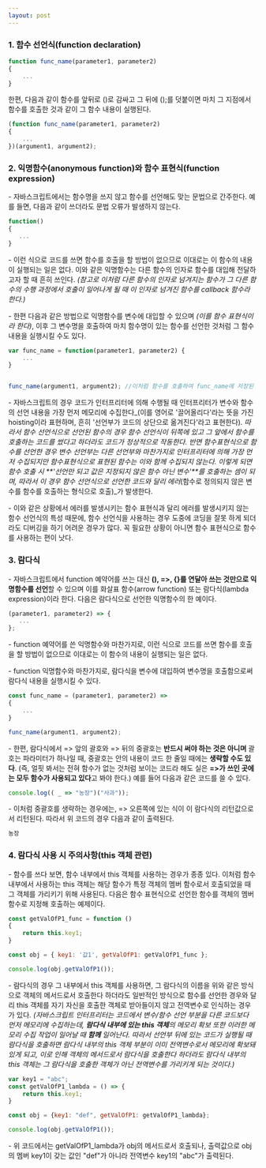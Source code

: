 ```yaml
---
layout: post
---
```



### 1\. 함수 선언식(function declaration)

```javascript
function func_name(parameter1, parameter2)
{
    ...
}
```

한편, 다음과 같이 함수를 앞뒤로 ()로 감싸고 그 뒤에 ();를 덧붙이면 마치 그 지점에서 함수를 호출한 것과 같이 그 함수 내용이 실행된다.

```javascript
(function func_name(parameter1, parameter2)
{
    ...
})(argument1, argument2);
```


### 2\. 익명함수(anonymous function)와 함수 표현식(function expression)

\- 자바스크립트에서는 함수명을 쓰지 않고 함수를 선언해도 맞는 문법으로 간주한다. 예를 들면, 다음과 같이 쓰더라도 문법 오류가 발생하지 않는다.

```javascript
function()
{
   ...
}
```

\- 이런 식으로 코드를 쓰면 함수를 호출을 할 방법이 없으므로 이대로는 이 함수의 내용이 실행되는 일은 없다. 이와 같은 익명함수는 다른 함수의 인자로 함수를 대입해 전달하고자 할 때 흔히 쓰인다. _(참고로 이처럼 다른 함수의 인자로 넘겨지는 함수가 그 다른 함수의 수행 과정에서 호출이 일어나게 될 때 이 인자로 넘겨진 함수를 callback 함수라 한다.)_

\- 한편 다음과 같은 방법으로 익명함수를 변수에 대입할 수 있으며 _(이를 함수 표현식이라 한다)_, 이후 그 변수명을 호출하여 마치 함수명이 있는 함수를 선언한 것처럼 그 함수 내용을 실행시킬 수도 있다.

```javascript
var func_name = function(parameter1, parameter2) {
    ...
}


func_name(argument1, argument2); //이처럼 함수를 호출하여 func_name에 저장된 익명함수를 호출할 수 있다.
```

\- 자바스크립트의 경우 코드가 인터프리터에 의해 수행될 때 인터프리터가 변수와 함수의 선언 내용을 가장 먼저 메모리에 수집한다_(이를 영어로 '끌어올리다'라는 뜻을 가진 hoisting이라 표현하며, 흔히 '선언부가 코드의 상단으로 옮겨진다'라고 표현한다)_. 따라서 함수 선언식으로 선언된 함수의 경우 함수 선언식이 뒤쪽에 있고 그 앞에서 함수를 호출하는 코드를 썼다고 하더라도 코드가 정상적으로 작동한다. 반면 함수표현식으로 함수를 선언한 경우 변수 선언부는 다른 선언부와 마찬가지로 인터프리터에 의해 가장 먼저 수집되지만 함수표현식으로 표현된 함수는 이와 함께 수집되지 않는다. 이렇게 되면 함수 호출 시 **'선언만 되고 값은 지정되지 않은 함수 아닌 변수'**를 호출하는 셈이 되며, 따라서 이 경우 함수 선언식으로 선언한 코드와 달리 에러_(함수로 정의되지 않은 변수를 함수를 호출하는 형식으로 호출)_가 발생한다.

\- 이와 같은 상황에서 에러를 발생시키는 함수 표현식과 달리 에러를 발생시키지 않는 함수 선언식의 특성 때문에, 함수 선언식을 사용하는 경우 도중에 코딩을 잘못 하게 되더라도 디버깅을 하기 어려운 경우가 많다. 꼭 필요한 상황이 아니면 함수 표현식으로 함수를 사용하는 편이 낫다.

### 3\. 람다식

\- 자바스크립트에서 function 예약어를 쓰는 대신 **(), =>, {}를 연달아 쓰는 것만으로 익명함수를 선언**할 수 있으며 이를 화살표 함수(arrow function) 또는 람다식(lambda expression)이라 한다. 다음은 람다식으로 선언한 익명함수의 한 예이다.

```javascript
(parameter1, parameter2) => {
   ...
};
```

\- function 예약어를 쓴 익명함수와 마찬가지로, 이런 식으로 코드를 쓰면 함수를 호출을 할 방법이 없으므로 이대로는 이 함수의 내용이 실행되는 일은 없다.

\- function 익명함수와 마찬가지로, 람다식을 변수에 대입하여 변수명을 호출함으로써 람다식 내용을 실행시킬 수 있다.

```javascript
const func_name = (parameter1, parameter2) =>
{
    ...
}

func_name(argument1, argument2);
```

\- 한편, 람다식에서 => 앞의 괄호와 => 뒤의 중괄호는 **반드시 써야 하는 것은 아니며** 괄호는 파라미터가 하나일 때, 중괄호는 안의 내용이 코드 한 줄일 때에는 **생략할 수도 있다**. (즉, 얼핏 봐서는 전혀 함수가 없는 것처럼 보이는 코드라 해도 실은 **\=>가 쓰인 곳에는 모두 함수가 사용되고 있다**고 봐야 한다.) 예를 들어 다음과 같은 코드를 쓸 수 있다.

```javascript
console.log(( _ => "농장")("사과"));
```

\- 이처럼 중괄호를 생략하는 경우에는, => 오른쪽에 있는 식이 이 람다식의 리턴값으로서 리턴된다. 따라서 위 코드의 경우 다음과 같이 출력된다.

```HTML
농장
```

### 4\. 람다식 사용 시 주의사항(this 객체 관련)

\- 함수를 쓰다 보면, 함수 내부에서 this 객체를 사용하는 경우가 종종 있다. 이처럼 함수 내부에서 사용하는 this 객체는 해당 함수가 특정 객체의 멤버 함수로서 호출되었을 때 그 객체를 가리키기 위해 사용된다. 다음은 함수 표현식으로 선언한 함수를 객체의 멤버 함수로 지정해 호출하는 예제이다.

```javascript
const getValOfP1_func = function () 
{
    return this.key1;
}

const obj = { key1: '값1', getValOfP1: getValOfP1_func };

console.log(obj.getValOfP1());
```

\- 람다식의 경우 그 내부에서 this 객체를 사용하면, 그 람다식의 이름을 위와 같은 방식으로 객체의 메서드로서 호출한다 하더라도 일반적인 방식으로 함수를 선언한 경우와 달리 this 객체를 자기 자신을 호출한 객체로 받아들이지 않고 전역변수로 인식하는 경우가 있다. _(자바스크립트 인터프리터는 코드에서 변수/함수 선언 부분을 다른 코드보다 먼저 메모리에 수집하는데, **람다식 내부에 있는 this 객체**의 메모리 확보 또한 이러한 메모리 수집 작업이 일어날 때 **함께** 일어난다. 따라서 선언부 뒤에 있는 코드가 실행될 때 람다식을 호출하면 람다식 내부의 this 객체 부분이 이미 전역변수로서 메모리에 확보돼 있게 되고, 이로 인해 객체의 메서드로서 람다식을 호출한다 하더라도 람다식 내부의 this 객체는 그 람다식을 호출한 객체가 아닌 전역변수를 가리키게 되는 것이다.)_

```javascript
var key1 = "abc";
const getValOfP1_lambda = () => {
    return this.key1;
}

const obj = {key1: "def", getValOfP1: getValOfP1_lambda};

console.log(obj.getValOfP1());
```

\- 위 코드에서는 getValOfP1\_lambda가 obj의 메서드로서 호출되나, 출력값으로 obj의 멤버 key1이 갖는 값인 "def"가 아니라 전역변수 key1의 "abc"가 출력된다.
